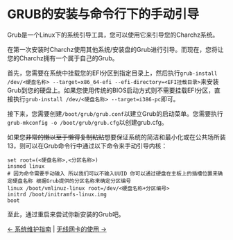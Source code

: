 # GRUB的安装与命令行下的手动引导
Grub是一个Linux下的系统引导工具，您可以使用它来引导您的Charchz系统。    
    
在第一次安装时Charchz使用其他系统/安装盘的Grub进行引导。而现在，您将让您的Charchz拥有一个属于自己的Grub。    
    
首先，您需要在系统中挂载您的EFI分区到指定目录上，然后执行`grub-install /dev/<硬盘名称> --target=x86_64-efi --efi-directory=<EFI挂载目录>`来安装Grub到您的硬盘上。如果您使用传统的BIOS启动方式则不需要挂载EFI分区，直接执行`grub-install /dev/<硬盘名称> --target=i386-pc`即可。    
    
接下来，您需要创建`/boot/grub/grub.conf`以建立Grub的启动菜单。您需要执行`grub-mkconfig -o /boot/grub/grub.cfg`以创建grub.cfg。  
    
如果您~~非常的懒以至于懒得复制粘贴~~想要保证系统的简洁和最小化或在公共场所装13，则可以在Grub命令行中通过以下命令来手动引导内核：    
    
``` shell
set root=(<硬盘名称>,<分区名称>)
insmod linux
# 因为命令需要手动输入 所以我们可以不输入UUID 你可以通过硬盘在主板上的插槽位置来确定硬盘名称 根据Grub提供的分区名称来确定分区编号
linux /boot/vmlinuz-linux root=/dev/<硬盘名称+分区编号>
initrd /boot/initramfs-linux.img
boot
```
    
至此，通过重启来尝试你新安装的Grub吧。    
    
[← 系统维护指南](system.md) | [无线网卡的使用 →](wl.md)
